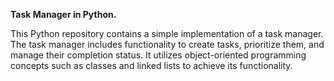 **Task Manager in Python.**

This Python repository contains a simple implementation of a task manager. The task manager includes functionality to create tasks, prioritize them, and manage their completion status. It utilizes object-oriented programming concepts such as classes and linked lists to achieve its functionality.